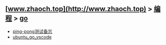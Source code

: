 ## [www.zhaoch.top](http://www.zhaoch.top) > [编程](http://www.zhaoch.top/编程) > [go](http://www.zhaoch.top/编程/go)
+ [ping-pong测试备忘](ping-pong测试备忘)
+ [ubuntu_go_vscode](ubuntu_go_vscode)

